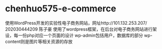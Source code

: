 # chenhuo575-e-commerce
使用WordPress开发的实验性电子商务网站，网址http://101.132.253.207/
202030444209 陈子豪 
使用了wordpress框架，在后台对电子商务网站进行架设，每一份php对应一个页面的设计
wp-admin包括用户，数据库的部分
wp-content则是图片等相关资源的存放
